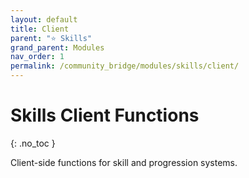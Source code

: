 ```yaml
---
layout: default
title: Client
parent: "⭐ Skills"
grand_parent: Modules
nav_order: 1
permalink: /community_bridge/modules/skills/client/
---
```


# Skills Client Functions
{: .no_toc }

Client-side functions for skill and progression systems.